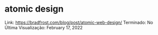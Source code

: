 # atomic design

Link: https://bradfrost.com/blog/post/atomic-web-design/
Terminado: No
Última Visualização: February 17, 2022